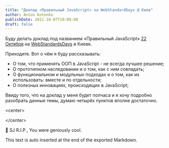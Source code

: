 ```yaml
---
title: "Доклад «Правильный JavaScript» на WebStandardDays @ Киев"
author: Anton Kotenko
publishDate: 2011-10-07T10:00:00
draft: false
---
```


Буду делать доклад под названием «Правильный JavaScript» [22 Октября](http://webstandardsdays.ru/2011/10/22/) на [WebStandardsDays](http://webstandards) в Киеве.

Приходите. Вот о чём я буду рассказывать:

-   О том, что применять ООП в JavaScript - не всегда лучшее решение;
-   О прототипном наследовании и о том, как с ним совладать;
-   О функциональном и модульных подходах и о том, как их использовать: вместе и по отдельности;
-   О полезных инновациях, происходящих в JavaScript;

Ввиду того, что на доклад у меня будет полчаса и я хочу подробно разобрать данные темы, думаю четырёх пунктов вполне достаточно.

<div class="html">

&lt;center&gt;

</div>

<div class="html">

&lt;/center&gt;

</div>

 SJ R.I.P., You were geniously cool.


This text is auto inserted at the end of the exported Markdown.
